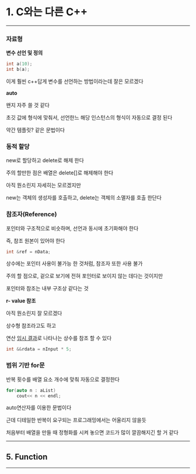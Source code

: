 # 1. C와는 다른 C++

***

 ### 자료형

**변수 선언 및 정의**

``` cpp
int a(10);
int b(a);
```

이게 훨씬 c++답게 변수를 선언하는 방법이라는데 잘은 모르겠다



**auto** 

왠지 자주 쓸 것 같다

초깃 값에 형식에 맞춰서, 선언한느 해당 인스턴스의 형식이 자동으로 결정 된다

약간 템플릿? 같은 문법이다



### 동적 할당

new로 할당하고 delete로 해제 한다

주의 할만한 점은 배열은 delete[]로 해제해야 한다

아직 뭔소린지 자세히는 모르겠지만

new는 객체의 생성자를 호출하고, delete는 객체의 소멸자를 호출 한단다



### 참조자(Reference)

포인터와 구조적으로 비슷하며, 선언과 동시에 초기화해야 한다

즉, 참조 원본이 있어야 한다

```cpp
int &ref = nData;
```

상수에는 포인터 사용이 불가능 한 것처럼, 참조자 또한 사용 불가



주의 할 점으로, 겉으로 보기에 전혀 포인터로 보이지 않는 데다는 것이지만

포인터와 참조는 내부 구조상 같다는 것



**r- value 참조**

아직 뭔소린지 잘 모르겠다

상수형 참조라고도 하고

연산 <u>임시 결과</u>로 나타나는 상수를 참조 할 수 있다

```cpp
int &&rdata = nInput * 5;
```



### 범위 기반 for문

반복 횟수를 배열 요소 개수에 맞춰 자동으로 결정한다

```cpp
for(auto n : aList)
    cout<< n << endl;
```

auto연산자를 이용한 문법이다

근데 디테일한 반복이 요구되는 프로그래밍에서는 어울리지 않을듯

처음부터 배열을 만들 때 정형화를 시켜 놓으면 코드가 많이 깔끔해지긴 할 거 같다



***



## 5. Function

***

